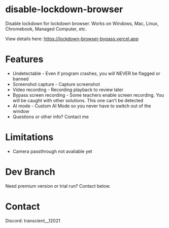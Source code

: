 # disable-lockdown-browser
Disable lockdown for lockdown browser. Works on Windows, Mac, Linux, Chromebook, Managed Computer, etc. 

View details here: https://lockdown-browser-bypass.vercel.app

# Features
- Undetectable - Even if program crashes, you will NEVER be flagged or banned
- Screenshot capture - Capture screenshot
- Video recording - Recording playback to review later
- Bypass screen recording - Some teachers enable screen recording. You will be caught with other solutions. This one can't be detected
- AI mode - Custom AI Mode so you never have to switch out of the window 
- Questions or other info? Contact me

# Limitations
- Camera passthrough not avaliable yet

# Dev Branch
Need premium version or trial run? Contact below.

# Contact
Discord: transcient__12021


